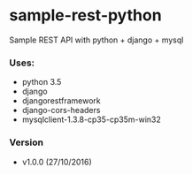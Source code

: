 # sample-rest-python
Sample REST API with python + django + mysql

### Uses:
  - python 3.5
  - django
  - djangorestframework
  - django-cors-headers
  - mysqlclient-1.3.8-cp35-cp35m-win32

### Version
  - v1.0.0 (27/10/2016)
